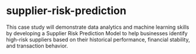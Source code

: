 # supplier-risk-prediction
This case study will demonstrate data analytics and machine learning skills by developing a Supplier Risk Prediction Model to help businesses identify high-risk suppliers based on their historical performance, financial stability, and transaction behavior.
